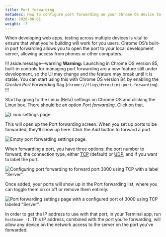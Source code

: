 ```yaml
---
title: Port forwarding
metadesc: How to configure port forwarding on your Chrome OS device to access local servers on other devices.
date: 2020-06-01
weight: -7
---
```


When developing web apps, testing across multiple devices is vital to ensure that what you’re building will work for you users. Chrome OS’s built-in port forwarding allows you to open the port to your local development server, allowing access from phones or other computers.

!!! aside.message--warning
**Warning:** Launching in Chrome OS version 85, built-in controls for managing port forwarding are a new feature still under development, so the UI may change and the feature may break until it is stable. You can start using this with Chrome OS version 84 by enabling the _Crostini Port Forwarding_ flag (`chrome://flags/#crostini-port-forwarding`).
!!!

Start by going to the Linux (Beta) settings on Chrome OS and clicking the Linux box. There should be an option _Port forwarding_. Click on that.

![Linux settings page.](/images/develop/web/linux-settings.jpg)

This will open up the Port forwarding screen. When you set up ports to be forwarded, they’ll show up here. Click the _Add_ button to forward a port.

![Empty port forwarding settings page.](/images/develop/web/port-forward-empty.jpg)

When forwarding a port, you have three options: the port number to forward, the connection type, either [TCP](https://en.wikipedia.org/wiki/Transmission_Control_Protocol) (default) or [UDP](https://en.wikipedia.org/wiki/User_Datagram_Protocol), and if you want to label the port.

![Configuring port forwarding to forward port 3000 using TCP with a label "Server".](/images/develop/web/port-forward-configure.jpg)

Once added, your ports will show up in the Port forwarding list, where you can toggle them on or off or remove them entirely.

![Port forwarding settings page with a configured port of 3000 using TCP labeled "Server".](/images/develop/web/port-forward-configured.jpg)

In order to get the IP address to use with that port, in your Terminal app, run `hostname -I`. This IP address, combined with the port you’re forwarding, will allow any device on the network access to the server on the port you’ve forwarded.
